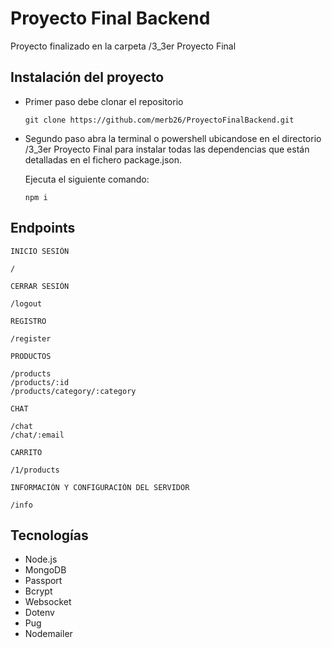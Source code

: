 # Proyecto Final Backend

Proyecto finalizado en la carpeta /3_3er Proyecto Final

## Instalación del proyecto

- Primer paso debe clonar el repositorio

  ```
  git clone https://github.com/merb26/ProyectoFinalBackend.git
  ```

* Segundo paso abra la terminal o powershell ubicandose en el directorio /3_3er Proyecto Final
  para instalar todas las dependencias que están detalladas en el fichero package.json.

  Ejecuta el siguiente comando:

  ```
  npm i
  ```

##

## Endpoints

```
INICIO SESIÓN

/
```

```
CERRAR SESIÓN

/logout
```

```
REGISTRO

/register
```

```
PRODUCTOS

/products
/products/:id
/products/category/:category

```

```
CHAT

/chat
/chat/:email
```

```
CARRITO

/1/products
```

```
INFORMACIÓN Y CONFIGURACIÓN DEL SERVIDOR

/info
```

##

## Tecnologías

- Node.js
- MongoDB
- Passport
- Bcrypt
- Websocket
- Dotenv
- Pug
- Nodemailer
